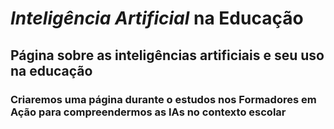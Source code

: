 # *Inteligência Artificial* na Educação #
## Página sobre as inteligências artificiais e seu uso na educação ##
### Criaremos uma página durante o estudos nos Formadores em Ação para compreendermos as IAs no contexto escolar ###
